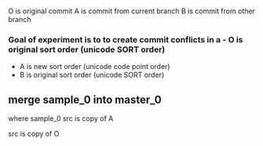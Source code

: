 ###
O is original commit
A is commit from current branch
B is commit from other branch

### Goal of experiment is to to create commit conflicts in a - O is original sort order (unicode SORT order)
- A is new sort order (unicode code point order)
- B is original sort order (unicode SORT order)

## merge sample_0 into master_0 
where sample_0 src is copy of A

src is copy of O
